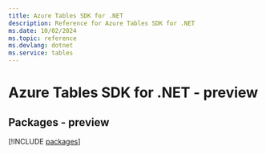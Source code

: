 ```yaml
---
title: Azure Tables SDK for .NET
description: Reference for Azure Tables SDK for .NET
ms.date: 10/02/2024
ms.topic: reference
ms.devlang: dotnet
ms.service: tables
---
```

# Azure Tables SDK for .NET - preview
## Packages - preview
[!INCLUDE [packages](tables-index.md)]